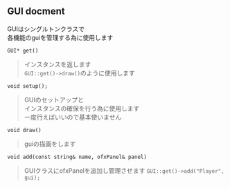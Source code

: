 
## GUI docment
GUIはシングルトンクラスで    
各機能のguiを管理する為に使用します    

``GUI* get()``
>インスタンスを返します    
>``GUI::get()->draw()``のように使用します    

``void setup();``
>GUIのセットアップと    
>インスタンスの確保を行う為に使用します   
>一度行えばいいので基本使いません

``void draw()``
>guiの描画をします

``void add(const string& name, ofxPanel& panel)``
>GUIクラスにofxPanelを追加し管理させます
>``GUI::get()->add("Player", gui);``
